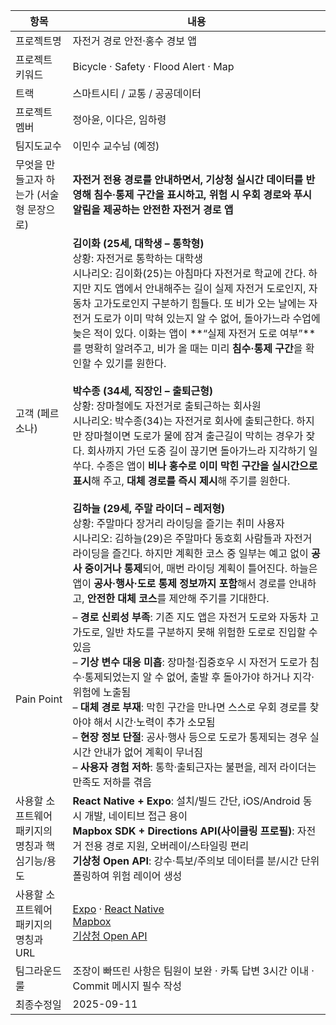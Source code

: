 | 항목 | 내용 |
|---|---|
| 프로젝트명 | 자전거 경로 안전·홍수 경보 앱 |
| 프로젝트 키워드 | Bicycle · Safety · Flood Alert · Map |
| 트랙 | 스마트시티 / 교통 / 공공데이터 |
| 프로젝트 멤버 | 정아윤, 이다은, 임하령 |
| 팀지도교수 | 이민수 교수님 (예정) |
| 무엇을 만들고자 하는가 (서술형 문장으로) | **자전거 전용 경로를 안내하면서, 기상청 실시간 데이터를 반영해 침수·통제 구간을 표시하고, 위험 시 우회 경로와 푸시 알림을 제공하는 안전한 자전거 경로 앱** |
| 고객 (페르소나) | **김이화 (25세, 대학생 – 통학형)**<br>상황: 자전거로 통학하는 대학생<br>시나리오: 김이화(25)는 아침마다 자전거로 학교에 간다. 하지만 지도 앱에서 안내해주는 길이 실제 자전거 도로인지, 자동차 고가도로인지 구분하기 힘들다. 또 비가 오는 날에는 자전거 도로가 이미 막혀 있는지 알 수 없어, 돌아가느라 수업에 늦은 적이 있다. 이화는 앱이 **“실제 자전거 도로 여부”**를 명확히 알려주고, 비가 올 때는 미리 **침수·통제 구간**을 확인할 수 있기를 원한다.<br><br>**박수종 (34세, 직장인 – 출퇴근형)**<br>상황: 장마철에도 자전거로 출퇴근하는 회사원<br>시나리오: 박수종(34)는 자전거로 회사에 출퇴근한다. 하지만 장마철이면 도로가 물에 잠겨 출근길이 막히는 경우가 잦다. 회사까지 가던 도중 길이 끊기면 돌아가느라 지각하기 일쑤다. 수종은 앱이 **비나 홍수로 이미 막힌 구간을 실시간으로 표시**해 주고, **대체 경로를 즉시 제시**해 주기를 원한다.<br><br>**김하늘 (29세, 주말 라이더 – 레저형)**<br>상황: 주말마다 장거리 라이딩을 즐기는 취미 사용자<br>시나리오: 김하늘(29)은 주말마다 동호회 사람들과 자전거 라이딩을 즐긴다. 하지만 계획한 코스 중 일부는 예고 없이 **공사 중이거나 통제**되어, 매번 라이딩 계획이 틀어진다. 하늘은 앱이 **공사·행사·도로 통제 정보까지 포함**해서 경로를 안내하고, **안전한 대체 코스**를 제안해 주기를 기대한다. |
| Pain Point | – **경로 신뢰성 부족**: 기존 지도 앱은 자전거 도로와 자동차 고가도로, 일반 차도를 구분하지 못해 위험한 도로로 진입할 수 있음<br>– **기상 변수 대응 미흡**: 장마철·집중호우 시 자전거 도로가 침수·통제되었는지 알 수 없어, 출발 후 돌아가야 하거나 지각·위험에 노출됨<br>– **대체 경로 부재**: 막힌 구간을 만나면 스스로 우회 경로를 찾아야 해서 시간·노력이 추가 소모됨<br>– **현장 정보 단절**: 공사·행사 등으로 도로가 통제되는 경우 실시간 안내가 없어 계획이 무너짐<br>– **사용자 경험 저하**: 통학·출퇴근자는 불편을, 레저 라이더는 만족도 저하를 겪음 |
| 사용할 소프트웨어 패키지의 명칭과 핵심기능/용도 | **React Native + Expo**: 설치/빌드 간단, iOS/Android 동시 개발, 네이티브 접근 용이<br>**Mapbox SDK + Directions API(사이클링 프로필)**: 자전거 전용 경로 지원, 오버레이/스타일링 편리<br>**기상청 Open API**: 강수·특보/주의보 데이터를 분/시간 단위 폴링하여 위험 레이어 생성 |
| 사용할 소프트웨어 패키지의 명칭과 URL | [Expo](https://expo.dev/) · [React Native](https://reactnative.dev/)<br>[Mapbox](https://www.mapbox.com/)<br>[기상청 Open API](https://data.kma.go.kr/) |
| 팀그라운드룰 | 조장이 빠뜨린 사항은 팀원이 보완 · 카톡 답변 3시간 이내 · Commit 메시지 필수 작성 |
| 최종수정일 | 2025-09-11 |
